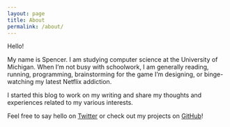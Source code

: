 ```yaml
---
layout: page
title: About
permalink: /about/
---
```


Hello!

My name is Spencer. I am studying computer science at the University of Michigan. When I’m not busy with schoolwork, I am generally reading, running, programming, brainstorming for the game I’m designing, or binge-watching my latest Netflix addiction.

I started this blog to work on my writing and share my thoughts and experiences related to my various interests.

Feel free to say hello on [Twitter](https://twitter.com/spencewenski) or check out my projects on [GitHub](https://github.com/spencewenski)!